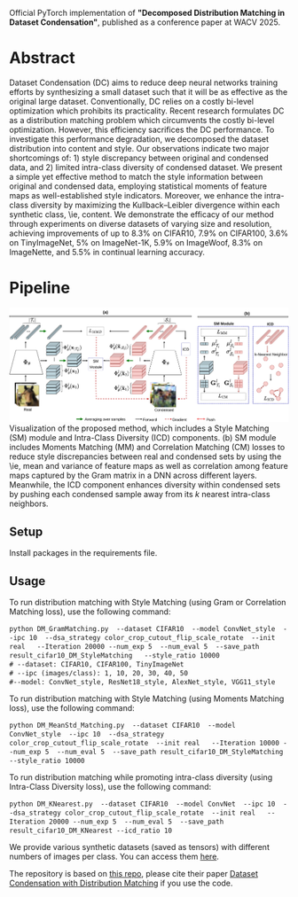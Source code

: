 Official PyTorch implementation of **"Decomposed Distribution Matching in Dataset Condensation"**, published as a conference paper at WACV 2025.

# Abstract

Dataset Condensation (DC) aims to reduce deep neural networks training efforts by synthesizing a small dataset such that it will be as effective as the original large dataset. Conventionally, DC relies on a costly bi-level optimization which prohibits its practicality. Recent research formulates DC as a distribution matching problem which circumvents the costly bi-level optimization. However, this efficiency sacrifices the DC performance.
   To investigate this performance degradation, we decomposed the dataset distribution into content and style. Our observations indicate two major shortcomings of: 1) style discrepancy between original and condensed data, and 2) limited intra-class diversity of condensed dataset.
   We present a simple yet effective method to match the style information between original and condensed data, employing statistical moments of feature maps as well-established style indicators.
   Moreover, we enhance the intra-class diversity by maximizing the Kullback–Leibler divergence within each synthetic class, \ie, content.
   We demonstrate the efficacy of our method through experiments on diverse datasets of varying size and resolution, achieving improvements of up to 8.3\% on CIFAR10, 7.9\% on CIFAR100, 3.6\% on TinyImageNet, 5\% on ImageNet-1K, 5.9\% on ImageWoof, 8.3\% on ImageNette, and 5.5\% in continual learning accuracy.

# Pipeline
![Proposed Method](ProposedM.jpg)
Visualization of the proposed method, which includes a Style Matching (SM) module and Intra-Class Diversity (ICD) components. (b) SM module includes Moments Matching (MM) and Correlation Matching (CM) losses to reduce style discrepancies between real and condensed sets by using the \ie, mean and variance of feature maps as well as correlation among feature maps captured by the Gram matrix in a DNN across different layers. Meanwhile, the ICD component enhances diversity within condensed sets by pushing each condensed sample away from its $k$ nearest intra-class neighbors.

## Setup
Install packages in the requirements file.


## Usage

To run distribution matching with Style Matching (using Gram or Correlation Matching loss), use the following command:
```
python DM_GramMatching.py  --dataset CIFAR10  --model ConvNet_style  --ipc 10  --dsa_strategy color_crop_cutout_flip_scale_rotate  --init real   --Iteration 20000 --num_exp 5  --num_eval 5  --save_path result_cifar10_DM_StyleMatching   --style_ratio 10000
# --dataset: CIFAR10, CIFAR100, TinyImageNet
# --ipc (images/class): 1, 10, 20, 30, 40, 50
#--model: ConvNet_style, ResNet18_style, AlexNet_style, VGG11_style
```

To run distribution matching with Style Matching (using Moments Matching loss), use the following command:
```
python DM_MeanStd_Matching.py  --dataset CIFAR10  --model ConvNet_style  --ipc 10  --dsa_strategy color_crop_cutout_flip_scale_rotate  --init real   --Iteration 10000 --num_exp 5  --num_eval 5  --save_path result_cifar10_DM_StyleMatching   --style_ratio 10000
```

To run distribution matching while promoting intra-class diversity (using Intra-Class Diversity loss), use the following command:
```
python DM_KNearest.py  --dataset CIFAR10  --model ConvNet  --ipc 10  --dsa_strategy color_crop_cutout_flip_scale_rotate  --init real   --Iteration 20000 --num_exp 5  --num_eval 5  --save_path result_cifar10_DM_KNearest --icd_ratio 10
```

We provide various synthetic datasets (saved as tensors) with different numbers of images per class. You can access them [here](https://drive.google.com/drive/folders/1zq8YNzUoTd2N0kuGTZLwDjFuSCOo8Fih?usp=drive_link).

The repository is based on [this repo](https://github.com/VICO-UoE/DatasetCondensation), please cite their paper [Dataset Condensation with Distribution Matching](https://arxiv.org/pdf/2110.04181) if you use the code. 








